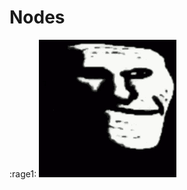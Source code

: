# Nodes
 :rage1:
 ![Him](https://raw.githubusercontent.com/LeoKordelinOhlande/Nodes/main/pain.png#gh-dark-mode-only)